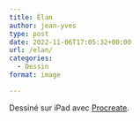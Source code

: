 ```yaml
---
title: Élan
author: jean-yves
type: post
date: 2022-11-06T17:05:32+00:00
url: /elan/
categories:
  - Dessin
format: image

---
```

Dessiné sur iPad avec [Procreate](https://procreate.com/).